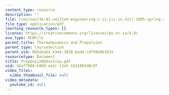```yaml
---
content_type: resource
description: ''
file: /courses/16-01-unified-engineering-i-ii-iii-iv-fall-2005-spring-2006/56af7988e969ea2c13e515d1083d0c97_PropQuiz2004solnsa.pdf
file_type: application/pdf
learning_resource_types: []
license: https://creativecommons.org/licenses/by-nc-sa/4.0/
ocw_type: OCWFile
parent_title: Thermodynamics and Propulsion
parent_type: CourseSection
parent_uid: 05b2ba63-43e4-3028-bad4-cdf50e0b363a
resourcetype: Document
title: PropQuiz2004solnsa.pdf
uid: 56af7988-e969-ea2c-13e5-15d1083d0c97
video_files:
  video_thumbnail_file: null
video_metadata:
  youtube_id: null
---
```

